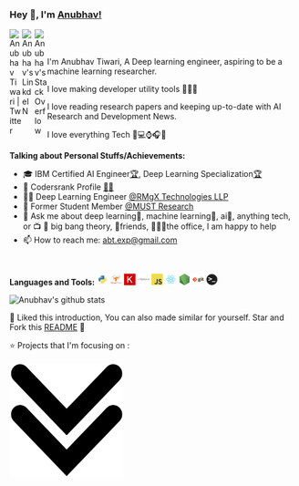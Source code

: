 ### Hey 👋, I'm [Anubhav!](https://linkedin.com/in/abtexp)


<a href="https://twitter.com/abtExp_">
  <img align="left" alt="Anubhav Tiwari | Twitter" width="22px" src="https://cdn.jsdelivr.net/npm/simple-icons@v3/icons/twitter.svg" />
</a>
<a href="https://www.linkedin.com/in/abtexp">
  <img align="left" alt="Anubhav's LinkdeIN" width="22px" src="https://cdn.jsdelivr.net/npm/simple-icons@v3/icons/linkedin.svg" />
</a>
<a href="https://stackoverflow.com/users/9921415/abtexp">
  <img align="left" alt="Anubhav's StackOverflow" width="22px" src="https://cdn.jsdelivr.net/npm/simple-icons@v3/icons/stackoverflow.svg" />
</a>
<br />
<br />

I'm Anubhav Tiwari, A Deep learning engineer, aspiring to be a machine learning researcher.

I love making developer utility tools 👨🏻‍💻

I love reading research papers and keeping up-to-date with AI Research and Development News.

I love everything Tech 📱💻⌚🎧🤖

**Talking about Personal Stuffs/Achievements:**

- 🎓 IBM Certified AI Engineer[🏆](https://www.coursera.org/account/accomplishments/specialization/certificate/658VSRVKUTFP), Deep Learning Specialization[🏆](https://www.coursera.org/account/accomplishments/specialization/certificate/TWFZEQACGNZJ)
- 🥇 Codersrank Profile [🐱‍💻](https://profile.codersrank.io/user/abtexp)
- 👨‍💻 Deep Learning Engineer [@RMgX Technologies LLP](https://www.rmgx.in//)
- 🌱 Former Student Member [@MUST Research](https://must.co.in/)
- 💬 Ask me about deep learning🤖, machine learning🧠, ai🤖, anything tech, or 📺 🌌 big bang theory, 👬friends, 👨🏻‍💼the office, I am happy to help
- 📫 How to reach me: abt.exp@gmail.com

&nbsp;

**Languages and Tools:**
<code><img height="20" src="https://raw.githubusercontent.com/github/explore/80688e429a7d4ef2fca1e82350fe8e3517d3494d/topics/python/python.png"></code>
<code><img height="20" src="https://raw.githubusercontent.com/github/explore/80688e429a7d4ef2fca1e82350fe8e3517d3494d/topics/tensorflow/tensorflow.png"></code>
<code><img height="20" src="https://raw.githubusercontent.com/github/explore/80688e429a7d4ef2fca1e82350fe8e3517d3494d/topics/keras/keras.png"></code>
<code><img height="20" src="https://raw.githubusercontent.com/github/explore/80688e429a7d4ef2fca1e82350fe8e3517d3494d/topics/pytorch/pytorch.png"></code>
<code><img height="20" src="https://raw.githubusercontent.com/github/explore/80688e429a7d4ef2fca1e82350fe8e3517d3494d/topics/javascript/javascript.png"></code>
<code><img height="20" src="https://raw.githubusercontent.com/github/explore/80688e429a7d4ef2fca1e82350fe8e3517d3494d/topics/react/react.png"></code>
<code><img height="20" src="https://raw.githubusercontent.com/github/explore/80688e429a7d4ef2fca1e82350fe8e3517d3494d/topics/nodejs/nodejs.png"></code>
<code><img height="20" src="https://raw.githubusercontent.com/github/explore/80688e429a7d4ef2fca1e82350fe8e3517d3494d/topics/git/git.png"></code>
<code><img height="20" src="https://raw.githubusercontent.com/github/explore/80688e429a7d4ef2fca1e82350fe8e3517d3494d/topics/terminal/terminal.png"></code>


![Anubhav's github stats](https://github-readme-stats.vercel.app/api?username=abtExp&show_icons=true&hide_border=false)

:pushpin: Liked this introduction, You can also made similar for yourself. Star and Fork this [README](https://github.com/GOVINDDIXIT/GOVINDDIXIT) :pencil:

⭐️ Projects that I'm focusing on : <br /><br />
    <img src='./Daco_4093348.png' width='200px' height='200px'/>
